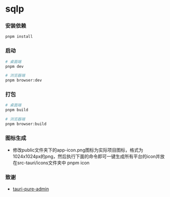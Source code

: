 <h1>sqlp</h1>

### 安装依赖

```sh
pnpm install
```

### 启动

```sh
# 桌面端
pnpm dev
```

```sh
# 浏览器端
pnpm browser:dev
```

### 打包

```sh
# 桌面端
pnpm build
```

```sh
# 浏览器端
pnpm browser:build
```

### 图标生成
* 修改public文件夹下的app-icon.png图标为实际项目图标，格式为1024x1024px的png，然后执行下面的命令即可一键生成所有平台的icon并放在src-tauri/icons文件夹中
pnpm icon

### 致谢
* [tauri-pure-admin](https://github.com/pure-admin/tauri-pure-admin)

